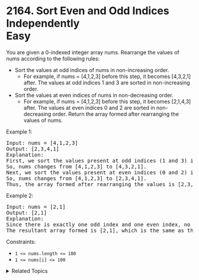 # 2164. Sort Even and Odd Indices Independently<br> Easy

You are given a 0-indexed integer array nums. Rearrange the values of nums according to the following rules:

- Sort the values at odd indices of nums in non-increasing order.
	- For example, if nums = [4,1,2,3] before this step, it becomes [4,3,2,1] after. The values at odd indices 1 and 3 are sorted in non-increasing order.
- Sort the values at even indices of nums in non-decreasing order.
	- For example, if nums = [4,1,2,3] before this step, it becomes [2,1,4,3] after. The values at even indices 0 and 2 are sorted in non-decreasing order.
Return the array formed after rearranging the values of nums.

Example 1:

<pre>
Input: nums = [4,1,2,3]
Output: [2,3,4,1]
Explanation: 
First, we sort the values present at odd indices (1 and 3) in non-increasing order.
So, nums changes from [4,1,2,3] to [4,3,2,1].
Next, we sort the values present at even indices (0 and 2) in non-decreasing order.
So, nums changes from [4,1,2,3] to [2,3,4,1].
Thus, the array formed after rearranging the values is [2,3,4,1].
</pre>

Example 2:

<pre>
Input: nums = [2,1]
Output: [2,1]
Explanation: 
Since there is exactly one odd index and one even index, no rearrangement of values takes place.
The resultant array formed is [2,1], which is the same as the initial array. 
</pre>

Constraints:

- `1 <= nums.length <= 100`
- `1 <= nums[i] <= 100`

<details>

<summary> Related Topics </summary>

-   `Array`

</details>